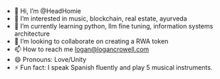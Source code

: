 - 👋 Hi, I’m @HeadHomie
- 👀 I’m interested in music, blockchain, real estate, ayurveda
- 🌱 I’m currently learning python, llm fine tuning, information systems architecture
- 💞️ I’m looking to collaborate on creating a RWA token
- 📫 How to reach me logan@logancrowell.com
- 😄 Pronouns: Love/Unity
- ⚡ Fun fact: I speak Spanish fluently and play 5 musical instruments.

<!---
HeadHomie/HeadHomie is a ✨ special ✨ repository because its `README.md` (this file) appears on your GitHub profile.
You can click the Preview link to take a look at your changes.
--->
